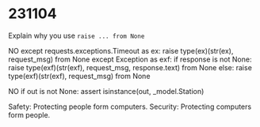 # 231104

Explain why you use  `raise ... from None`

NO
except requests.exceptions.Timeout as ex:
    raise type(ex)(str(ex), request_msg) from None
except Exception as exf:
    if response is not None:
        raise type(exf)(str(exf), request_msg, response.text) from None
    else:
        raise type(exf)(str(exf), request_msg) from None

NO
if out is not None:
    assert isinstance(out, _model.Station)

Safety: Protecting people form computers.
Security: Protecting computers form people.
